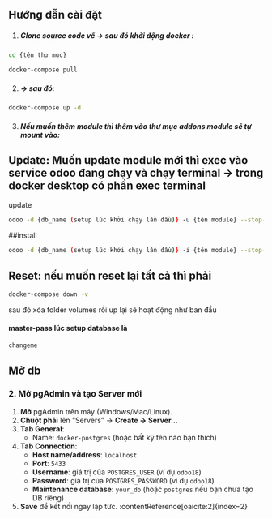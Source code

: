 ## Hướng dẫn cài đặt
1. ##### Clone source code về  -> sau đó khởi động docker : 
```bash
cd {tên thư mục}
```

```bash
docker-compose pull
```
2. #####  -> sau đó: 
```bash
docker-compose up -d
```
3. ##### Nếu muốn thêm module thì thêm vào thư mục addons module sẽ tự mount vào: 

## Update: Muốn update module mới thì exec vào service odoo đang chạy và chạy terminal -> trong docker desktop có phần exec terminal
update
```bash
odoo -d {db_name (setup lúc khởi chạy lần đầu)} -u {tên module} --stop-after-init
```
##install
```bash
odoo -d {db_name (setup lúc khởi chạy lần đầu)} -i {tên module} --stop-after-init
```
## Reset: nếu muốn reset lại tất cả thì phải 
```bash
docker-compose down -v
```
sau đó xóa folder volumes
rồi up lại sẽ hoạt động như ban đầu
#### master-pass lúc setup database là
```bash 
changeme
```
## Mở db
### 2. Mở pgAdmin và tạo Server mới  
1. **Mở** pgAdmin trên máy (Windows/Mac/Linux).  
2. **Chuột phải** lên “Servers” → **Create → Server…**  
3. **Tab General**:  
   - Name: `docker-postgres` (hoặc bất kỳ tên nào bạn thích)  
4. **Tab Connection**:  
   - **Host name/address**: `localhost`  
   - **Port**: `5433`  
   - **Username**: giá trị của `POSTGRES_USER` (ví dụ `odoo18`)  
   - **Password**: giá trị của `POSTGRES_PASSWORD` (ví dụ `odoo18`)  
   - **Maintenance database**: `your_db` (hoặc `postgres` nếu bạn chưa tạo DB riêng)  
5. **Save** để kết nối ngay lập tức. :contentReference[oaicite:2]{index=2}
